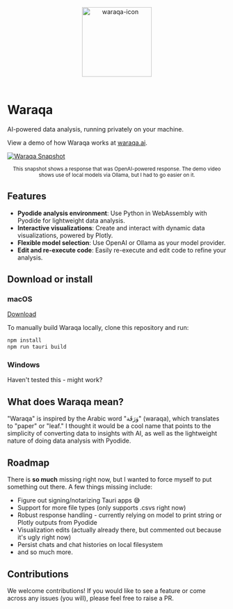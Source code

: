 <div align="center">
  <img alt="waraqa-icon" height="160px" src="https://waraqa.ai/waraqa.png" style="margin-bottom:20px">
</div>

# Waraqa

AI-powered data analysis, running privately on your machine.

View a demo of how Waraqa works at [waraqa.ai](https://waraqa.ai).

[![Waraqa Snapshot](https://waraqa.ai/waraqa-snapshot.png)](https://waraqa.ai)
<p align="center"><sub>This snapshot shows a response that was OpenAI-powered response. The demo video shows use of local models via Ollama, but I had to go easier on it.</sub></p>

## Features

- **Pyodide analysis environment**: Use Python in WebAssembly with Pyodide for lightweight data analysis.
- **Interactive visualizations**: Create and interact with dynamic data visualizations, powered by Plotly.
- **Flexible model selection**: Use OpenAI or Ollama as your model provider.
- **Edit and re-execute code**: Easily re-execute and edit code to refine your analysis.

## Download or install

### macOS

[Download](https://waraqa.ai/download)

To manually build Waraqa locally, clone this repository and run:

```bash
npm install
npm run tauri build
```

### Windows

Haven't tested this - might work?

## What does Waraqa mean?

"Waraqa" is inspired by the Arabic word "وَرَقَة" (waraqa), which translates to "paper" or "leaf." I thought it would be a cool name that points to the simplicity of converting data to insights with AI, as well as the lightweight nature of doing data analysis with Pyodide. 

## Roadmap

There is **so much** missing right now, but I wanted to force myself to put something out there. A few things missing include:

- Figure out signing/notarizing Tauri apps 😅
- Support for more file types (only supports .csvs right now)
- Robust response handling - currently relying on model to print string or Plotly outputs from Pyodide
- Visualization edits (actually already there, but commented out because it's ugly right now)
- Persist chats and chat histories on local filesystem
- and so much more.

## Contributions

We welcome contributions! If you would like to see a feature or come across any issues (you will), please feel free to raise a PR.
